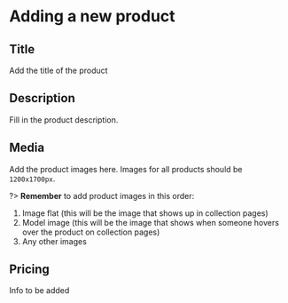 # Adding a new product

## Title

Add the title of the product

## Description

Fill in the product description.

## Media

Add the product images here. Images for all products should be `1200x1700px`.

?> **Remember** to add product images in this order:
1. Image flat (this will be the image that shows up in collection pages)
2. Model image (this will be the image that shows when someone hovers over the product on collection pages)
3. Any other images

## Pricing

Info to be added 